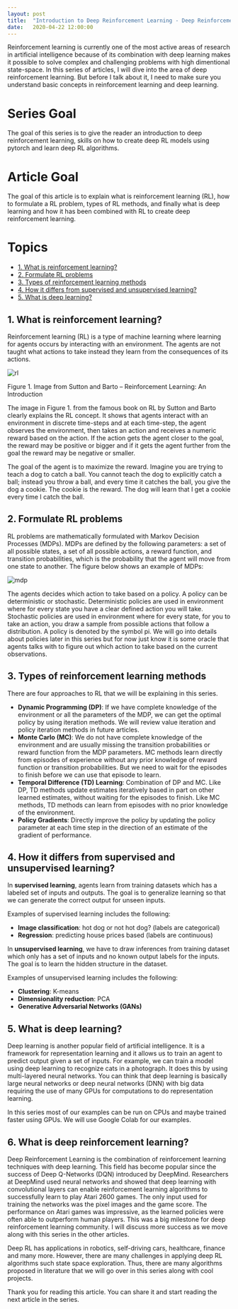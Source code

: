 ```yaml
---
layout: post
title:  "Introduction to Deep Reinforcement Learning - Deep Reinforcement Learning Series"
date:   2020-04-22 12:00:00
---
```


Reinforcement learning is currently one of the most active areas of research in artificial intelligence because of its combination with deep learning makes it possible to solve complex and challenging problems with high dimentional state-space. In this series of articles, I will dive into the area of deep reinforcement learning. But before I talk about it, I need to make sure you understand basic concepts in reinforcement learning and deep learning.

# Series Goal
The goal of this series is to give the reader an introduction to deep reinforcement learning, skills on how to create deep RL models using pytorch and learn deep RL algorithms.

# Article Goal
The goal of this article is to explain what is reinforcement learning (RL), how to formulate a RL problem, types of RL methods, and finally what is deep learning and how it has been combined with RL to create deep reinforcement learning.

# Topics
- [1. What is reinforcement learning?](#1-what-is-reinforment-learning)
- [2. Formulate RL problems](#2-formulate-rl-problems)
- [3. Types of reinforcement learning methods](#2-types-of-reinforcement-learning-methods)
- [4. How it differs from supervised and unsupervised learning?](#4-how-it-differs-from-supervised-and-unsupervised-learning)
- [5. What is deep learning?](#5-what-is-deep-learning)

## 1. What is reinforcement learning?

Reinforcement learning (RL) is a type of machine learning where learning for agents occurs by interacting with an environment. The agents are not taught what actions to take instead they learn from the consequences of its actions.

![rl]

[rl]: https://1.bp.blogspot.com/-44GqZioqWjg/XYLuJisPCOI/AAAAAAAAHMc/Uenl4uwY7QEiBetF5xAgZiNeateWfuAXACLcBGAsYHQ/s1600/RL.png "Image from Sutton and Barto – Reinforcement Learning: An Introduction"

Figure 1. Image from Sutton and Barto – Reinforcement Learning: An Introduction

The image in Figure 1. from the famous book on RL by Sutton and Barto clearly explains the RL concept. It shows that agents interact with an environment in discrete time-steps and at each time-step, the agent observes the environment, then takes an action and receives a numeric reward based on the action. If the action gets the agent closer to the goal, the reward may be positive or bigger and if it gets the agent further from the goal the reward may be negative or smaller. 

The goal of the agent is to maximize the reward. Imagine you are trying to teach a dog to catch a ball. You cannot teach the dog to explicitly catch a ball; instead you throw a ball, and every time it catches the ball, you give the dog a cookie. The cookie is the reward. The dog will learn that I get a cookie every time I catch the ball.

## 2. Formulate RL problems

RL problems are mathematically formulated with Markov Decision Processes (MDPs). MDPs are defined by the following parameters: a set of all possible states, a set of all possible actions, a reward function, and transition probabilities, which is the probability that the agent will move from one state to another. The figure below shows an example of MDPs:

![mdp]

[mdp]: https://1.bp.blogspot.com/-nFTBC6lSY3g/Xfg7IvM19iI/AAAAAAAAIJ0/NJVR5ylZSysHe71LM-pesMfiT0KKshtFwCLcBGAsYHQ/s1600/MDP.png "Figure 2. MDP Example from slides by Dan Klein, Pieter Abbeel, Anca Dragan"

The agents decides which action to take based on a policy. A policy can be deterministic or stochastic. Deterministic policies are used in environment where for every state you have a clear defined action you will take. Stochastic policies are used in environment where for every state, for you to take an action, you draw a sample from possible actions that follow a distribution. A policy is denoted by the symbol pi. We will go into details about policies later in this series but for now just know it is some oracle that agents talks with to figure out which action to take based on the current observations.

## 3. Types of reinforcement learning methods

There are four approaches to RL that we will be explaining in this series.

- **Dynamic Programming (DP)**: If we have complete knowledge of the environment or all the parameters of the MDP, we can get the optimal policy by using iteration methods. We will review value iteration and policy iteration methods in future articles.
- **Monte Carlo (MC)**: We do not have complete knowledge of the environment and are usually missing the transition probabilities or reward function from the MDP parameters. MC methods learn directly from episodes of experience without any prior knowledge of reward function or transition probabilities. But we need to wait for the episodes to finish before we can use that episode to learn.
- **Temporal Difference (TD) Learning**: Combination of DP and MC. Like DP, TD methods update estimates iteratively based in part on other learned estimates, without waiting for the episodes to finish. Like MC methods, TD methods can learn from episodes with no prior knowledge of the environment.
- **Policy Gradients**: Directly improve the policy by updating the policy parameter at each time step in the direction of an estimate of the gradient of performance.

## 4. How it differs from supervised and unsupervised learning?

In **supervised learning**, agents learn from training datasets which has a labeled set of inputs and outputs. The goal is to generalize learning so that we can generate the correct output for unseen inputs.

Examples of supervised learning includes the following:

- **Image classification**: hot dog or not hot dog? (labels are categorical)
- **Regression**: predicting house prices based (labels are continuous)

In **unsupervised learning**, we have to draw inferences from training dataset which only has a set of inputs and no known output labels for the inputs. The goal is to learn the hidden structure in the dataset.

Examples of unsupervised learning includes the following:

- **Clustering**: K-means
- **Dimensionality reduction**: PCA
- **Generative Adversarial Networks (GANs)**

## 5. What is deep learning?

Deep learning is another popular field of artificial intelligence. It is a framework for representation learning and it allows us to train an agent to predict output given a set of inputs. For example, we can train a model using deep learning to recognize cats in a photograph. It does this by using multi-layered neural networks. You can think that deep learning is basically large neural networks or deep neural networks (DNN) with big data requiring the use of many GPUs for computations to do representation learning.

In this series most of our examples can be run on CPUs and maybe trained faster using GPUs. We will use Google Colab for our examples.

## 6. What is deep reinforcement learning?

Deep Reinforcement Learning is the combination of reinforcement learning techniques with deep learning. This field has become popular since the success of Deep Q-Networks (DQN) introduced by DeepMind. Researchers at DeepMind used neural networks and showed that deep learning with convolutional layers can enable reinforcement learning algorithms to successfully learn to play Atari 2600 games. The only input used for training the networks was the pixel images and the game score. The performance on Atari games was impressive, as the learned policies were often able to outperform human players. This was a big milestone for deep reinforcement learning community. I will discuss more success as we move along with this series in the other articles.

Deep RL has applications in robotics, self-driving cars, healthcare, finance and many more. However, there are many challenges in applying deep RL algorithms such state space exploration. Thus, there are many algorithms proposed in literature that we will go over in this series along with cool projects.

Thank you for reading this article. You can share it and start reading the next article in the series.